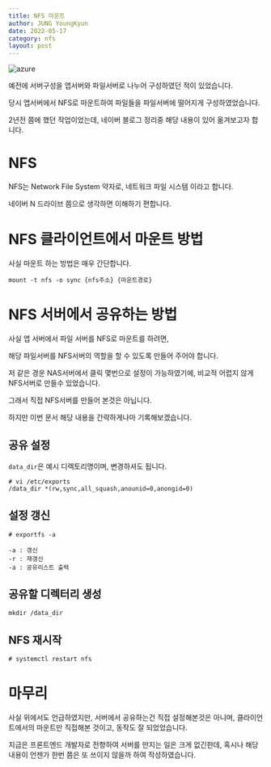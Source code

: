 ```yaml
---
title: NFS 마운트
author: JUNG YoungKyun
date: 2022-05-17
category: nfs
layout: post
---
```


![azure](https://img.shields.io/badge/nfs-2022.05.17-red.svg)

예전에 서버구성을 앱서버와 파일서버로 나누어 구성하였던 적이 있었습니다.

당시 앱서버에서 NFS로 마운트하여 파일들을 파일서버에 떨어지게 구성하였었습니다.

2년전 쯤에 했던 작업이었는데, 네이버 블로그 정리중 해당 내용이 있어 옮겨보고자 합니다.

# NFS

NFS는 Network File System 약자로, 네트워크 파일 시스템 이라고 합니다.

네이버 N 드라이브 쯤으로 생각하면 이해하기 편합니다.

# NFS 클라이언트에서 마운트 방법

사실 마운트 하는 방법은 매우 간단합니다.

```
mount -t nfs -o sync {nfs주소} {마운트경로}
```

# NFS 서버에서 공유하는 방법

사실 앱 서버에서 파일 서버를 NFS로 마운트를 하려면,

해당 파일서버를 NFS서버의 역할을 할 수 있도록 만들어 주어야 합니다.

저 같은 경운 NAS서버에서 클릭 몇번으로 설정이 가능하였기에, 비교적 어렵지 않게 NFS서버로 만들수 있었습니다.

그래서 직접 NFS서버를 만들어 본것은 아닙니다.

하지만 이번 문서 해당 내용을 간략하게나마 기록해보겠습니다.

## 공유 설정
`data_dir`은 예시 디렉토리명이며, 변경하셔도 됩니다.
```$xslt
# vi /etc/exports
/data_dir *(rw,sync,all_squash,anounid=0,anongid=0)
```

## 설정 갱신
```$xslt
# exportfs -a

-a : 갱신
-r : 재갱신
-a : 공유리스트 출력
```

## 공유할 디렉터리 생성
```$xslt
mkdir /data_dir
```

## NFS 재시작
```$xslt
# systemctl restart nfs
```

# 마무리

사실 위에서도 언급하였지만, 서버에서 공유하는건 직접 설정해본것은 아니며,
클라이언트에서의 마운트만 직접해본 것이고, 동작도 잘 되었었습니다.

지금은 프론트엔드 개발자로 전향하여 서버를 만지는 일은 크게 없긴한데,
혹시나 해당 내용이 언젠가 한번 쯤은 또 쓰이지 않을까 하여 작성하였습니다.